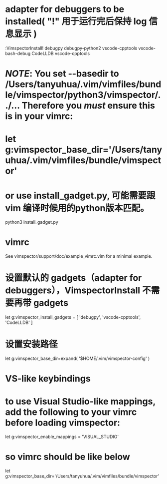 
# adapter for debuggers to be installed( "!" 用于运行完后保持 log 信息显示 )
:VimspectorInstall! debugpy debugpy-python2 vscode-cpptools vscode-bash-debug CodeLLDB vscode-cpptools
# ***NOTE***: You set --basedir to /Users/tanyuhua/.vim/vimfiles/bundle/vimspector/python3/vimspector/../... Therefore you _must_ ensure this is in your vimrc:
# let g:vimspector_base_dir='/Users/tanyuhua/.vim/vimfiles/bundle/vimspector'

# or use install_gadget.py, 可能需要跟 vim 编译时候用的python版本匹配。
python3 install_gadget.py <args>

# vimrc
See vimspector/support/doc/example_vimrc.vim for a minimal example.

# 设置默认的 gadgets（adapter for debuggers），VimspectorInstall 不需要再带 gadgets
let g:vimspector_install_gadgets = [ 'debugpy', 'vscode-cpptools', 'CodeLLDB' ]

# 设置安装路径
let g:vimspector_base_dir=expand( '$HOME/.vim/vimspector-config' )

# VS-like keybindings
# to use Visual Studio-like mappings, add the following to your vimrc before loading vimspector:
let g:vimspector_enable_mappings = 'VISUAL_STUDIO'


# so vimrc should be like below
let g:vimspector_base_dir='/Users/tanyuhua/.vim/vimfiles/bundle/vimspector'
